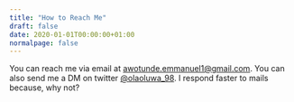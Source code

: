 ```yaml
---
title: "How to Reach Me"
draft: false
date: 2020-01-01T00:00:00+01:00
normalpage: false
---
```


You can reach me via email at awotunde.emmanuel1@gmail.com. You can also send me a DM on twitter [@olaoluwa_98](https://twitter.com/olaoluwa_98). I respond faster to mails because, why not?